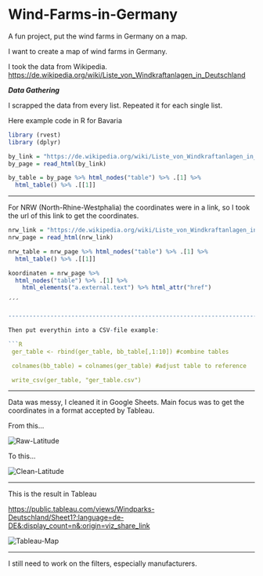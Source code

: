 # Wind-Farms-in-Germany
A fun project, put the wind farms in Germany on a map.

I want to create a map of wind farms in Germany.

I took the data from Wikipedia.
https://de.wikipedia.org/wiki/Liste_von_Windkraftanlagen_in_Deutschland



***Data Gathering***

I scrapped the data from every list.
Repeated it for each single list. 

Here example code in R for Bavaria 

```R
library (rvest)
library (dplyr)

by_link = "https://de.wikipedia.org/wiki/Liste_von_Windkraftanlagen_in_Bayern"
by_page = read_html(by_link)

by_table = by_page %>% html_nodes("table") %>% .[1] %>%
  html_table() %>% .[[1]]

```


__________________________________________________________________________________________________________

For NRW (North-Rhine-Westphalia) the coordinates were in a link, so I took the url of this link to get the coordinates.


```R
nrw_link = "https://de.wikipedia.org/wiki/Liste_von_Windkraftanlagen_in_Nordrhein-Westfalen"
nrw_page = read_html(nrw_link)

nrw_table = nrw_page %>% html_nodes("table") %>% .[1] %>%
  html_table() %>% .[[1]]

koordinaten = nrw_page %>%
  html_nodes("table") %>% .[1] %>%
    html_elements("a.external.text") %>% html_attr("href")

´´´

-----------------------------------------------------------------------------------

Then put everythin into a CSV-file example:

```R
 ger_table <- rbind(ger_table, bb_table[,1:10]) #combine tables

 colnames(bb_table) = colnames(ger_table) #adjust table to reference

 write_csv(ger_table, "ger_table.csv")

 ```

------------------------------------------------------------------------------------

Data was messy, I cleaned it in Google Sheets.
Main focus was to get the coordinates in a format accepted by Tableau.

From this...

![Raw-Latitude](https://github.com/MarkusEhrlinger/Wind-Farms-in-Germany/assets/132265260/73bc4609-a132-4ef8-b625-da7b73f98344)


To this...

![Clean-Latitude](https://github.com/MarkusEhrlinger/Wind-Farms-in-Germany/assets/132265260/dfec41c8-b608-4eaa-9b42-c8b950647459)


----------------------------------------------------------------------------------

This is the result in Tableau

https://public.tableau.com/views/Windparks-Deutschland/Sheet1?:language=de-DE&:display_count=n&:origin=viz_share_link

![Tableau-Map](https://github.com/MarkusEhrlinger/Wind-Farms-in-Germany/assets/132265260/05cbfd8a-43ea-4632-8af5-3fabdf486c88)

-----------------------------------------------------------------------------------

I still need to work on the filters, especially manufacturers.







  

